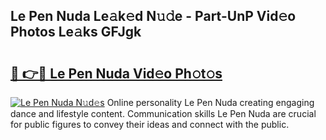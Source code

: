 ## Le Pen Nuda Le𝚊k𝚎d N𝚞𝚍e - Part-UnP Vid𝚎o Photos Le𝚊ks GFJgk

# <h2><a href="http://fbd5qt.evod.top/?m=Le+Pen+Nuda">🔗 👉🔴 Le Pen Nuda Vid𝚎o Ph𝚘t𝚘s</a></h2>

[![Le Pen Nuda N𝚞d𝚎s](https://i.imgur.com/8V9OHl7.gif)](http://fbd5qt.evod.top/?m=Le+Pen+Nuda)
Online personality Le Pen Nuda creating engaging dance and lifestyle content. Communication skills Le Pen Nuda are crucial for public figures to convey their ideas and connect with the public. 
